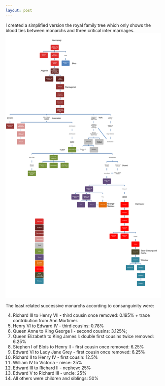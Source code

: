 ```yaml
---
layout: post
---
```


I created a simplified version the royal family tree which only shows the blood ties between monarchs and three critical inter marriages.
![Sl](/assets/Picture1.svg)


The least related successive monarchs according to consanguinity were:

4. Richard III to Henry VII - third cousin once removed: 0.195% + trace contribution from Ann Mortimer.
5. Henry VI to Edward IV - third cousins: 0.78%
6. Queen Anne to King George I - second cousins: 3.125%;
7. Queen Elizabeth to King James I: double first cousins twice removed: 6.25%
8. Stephen I of Blois to Henry II - first cousin once removed: 6.25%
9. Edward VI to Lady Jane Grey - first cousin once removed: 6.25%
10. Richard II to Henry IV - first cousin: 12.5%
11. William IV to Victoria - niece: 25%
12. Edward III to Richard II - nephew: 25%
13. Edward V to Richard III - uncle: 25%
14. All others were children and siblings: 50%
